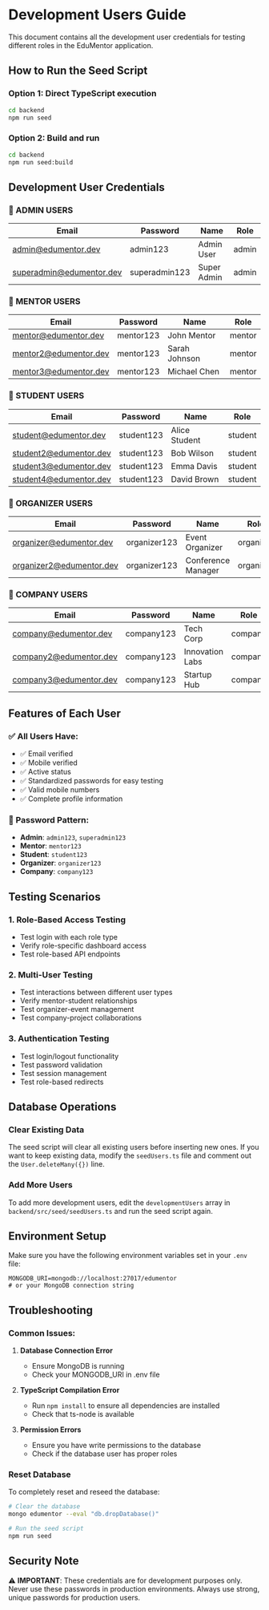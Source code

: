 # Development Users Guide

This document contains all the development user credentials for testing different roles in the EduMentor application.

## How to Run the Seed Script

### Option 1: Direct TypeScript execution
```bash
cd backend
npm run seed
```

### Option 2: Build and run
```bash
cd backend
npm run seed:build
```

## Development User Credentials

### 🔹 ADMIN USERS
| Email | Password | Name | Role |
|-------|----------|------|------|
| admin@edumentor.dev | admin123 | Admin User | admin |
| superadmin@edumentor.dev | superadmin123 | Super Admin | admin |

### 🔹 MENTOR USERS
| Email | Password | Name | Role |
|-------|----------|------|------|
| mentor@edumentor.dev | mentor123 | John Mentor | mentor |
| mentor2@edumentor.dev | mentor123 | Sarah Johnson | mentor |
| mentor3@edumentor.dev | mentor123 | Michael Chen | mentor |

### 🔹 STUDENT USERS
| Email | Password | Name | Role |
|-------|----------|------|------|
| student@edumentor.dev | student123 | Alice Student | student |
| student2@edumentor.dev | student123 | Bob Wilson | student |
| student3@edumentor.dev | student123 | Emma Davis | student |
| student4@edumentor.dev | student123 | David Brown | student |

### 🔹 ORGANIZER USERS
| Email | Password | Name | Role |
|-------|----------|------|------|
| organizer@edumentor.dev | organizer123 | Event Organizer | organizer |
| organizer2@edumentor.dev | organizer123 | Conference Manager | organizer |

### 🔹 COMPANY USERS
| Email | Password | Name | Role |
|-------|----------|------|------|
| company@edumentor.dev | company123 | Tech Corp | company |
| company2@edumentor.dev | company123 | Innovation Labs | company |
| company3@edumentor.dev | company123 | Startup Hub | company |

## Features of Each User

### ✅ All Users Have:
- ✅ Email verified
- ✅ Mobile verified  
- ✅ Active status
- ✅ Standardized passwords for easy testing
- ✅ Valid mobile numbers
- ✅ Complete profile information

### 🔐 Password Pattern:
- **Admin**: `admin123`, `superadmin123`
- **Mentor**: `mentor123`
- **Student**: `student123`
- **Organizer**: `organizer123`
- **Company**: `company123`

## Testing Scenarios

### 1. Role-Based Access Testing
- Test login with each role type
- Verify role-specific dashboard access
- Test role-based API endpoints

### 2. Multi-User Testing
- Test interactions between different user types
- Verify mentor-student relationships
- Test organizer-event management
- Test company-project collaborations

### 3. Authentication Testing
- Test login/logout functionality
- Test password validation
- Test session management
- Test role-based redirects

## Database Operations

### Clear Existing Data
The seed script will clear all existing users before inserting new ones. If you want to keep existing data, modify the `seedUsers.ts` file and comment out the `User.deleteMany({})` line.

### Add More Users
To add more development users, edit the `developmentUsers` array in `backend/src/seed/seedUsers.ts` and run the seed script again.

## Environment Setup

Make sure you have the following environment variables set in your `.env` file:

```env
MONGODB_URI=mongodb://localhost:27017/edumentor
# or your MongoDB connection string
```

## Troubleshooting

### Common Issues:

1. **Database Connection Error**
   - Ensure MongoDB is running
   - Check your MONGODB_URI in .env file

2. **TypeScript Compilation Error**
   - Run `npm install` to ensure all dependencies are installed
   - Check that ts-node is available

3. **Permission Errors**
   - Ensure you have write permissions to the database
   - Check if the database user has proper roles

### Reset Database
To completely reset and reseed the database:
```bash
# Clear the database
mongo edumentor --eval "db.dropDatabase()"

# Run the seed script
npm run seed
```

## Security Note

⚠️ **IMPORTANT**: These credentials are for development purposes only. Never use these passwords in production environments. Always use strong, unique passwords for production users.
